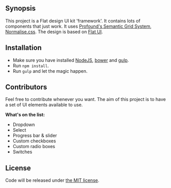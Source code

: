 ## Synopsis

This project is a Flat design UI kit 'framework'. It contains lots of components that just work. It uses [Profound's Semantic Grid System](http://www.profoundgrid.com), [Normalise.css](http://necolas.github.io/normalize.css/). The design is based on [Flat UI](http://designmodo.github.io/Flat-UI/).

## Installation

* Make sure you have installed [NodeJS](http://nodejs.org), [bower](http://bower.io) and [gulp](http://gulpjs.com).
* Run `npm install`.
* Run `gulp` and let the magic happen.


## Contributors

Feel free to contribute whenever you want. The aim of this project is to have a set of UI elements available to use.

**What's on the list:**
* Dropdown
* Select
* Progress bar & slider
* Custom checkboxes
* Custom radio boxes
* Switches

## License
Code will be released under [the MIT license](LICENSE).

